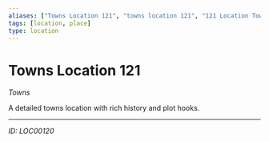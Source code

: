 ```yaml
---
aliases: ["Towns Location 121", "towns location 121", "121 Location Towns"]
tags: [location, place]
type: location
---
```


# Towns Location 121

*Towns*

A detailed towns location with rich history and plot hooks.

---
*ID: LOC00120*
